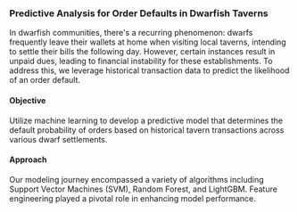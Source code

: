 ### Predictive Analysis for Order Defaults in Dwarfish Taverns
In dwarfish communities, there's a recurring phenomenon: dwarfs frequently leave their wallets at home when visiting local taverns, intending to settle their bills the following day. 
However, certain instances result in unpaid dues, leading to financial instability for these establishments. 
To address this, we leverage historical transaction data to predict the likelihood of an order default.

#### Objective
Utilize machine learning to develop a predictive model that determines the default probability of orders based on historical tavern transactions across various dwarf settlements.

#### Approach 
Our modeling journey encompassed a variety of algorithms including Support Vector Machines (SVM), Random Forest, and LightGBM. 
Feature engineering played a pivotal role in enhancing model performance.

